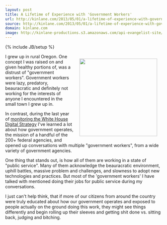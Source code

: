 ```yaml
---
layout: post
title: A Lifetime of Experience with 'Government Workers'
url: http://kinlane.com/2013/05/01/a-lifetime-of-experience-with-government-workers/
source: http://kinlane.com/2013/05/01/a-lifetime-of-experience-with-government-workers/
domain: kinlane.com
image: http://kinlane-productions.s3.amazonaws.com/api-evangelist-site/blog/uncle-sam.jpg
---
```

{% include JB/setup %}<p><img style="padding: 15px;" src="https://s3.amazonaws.com/kinlane-productions/uncle-sam.jpg" alt="" width="250" align="right" /></p>
<p>I grew up in rural Oregon. One concept I was raised on and given healthy portions of, was a distrust of "government workers".  Government workers were lazy, predatory, beauracratic and definitely not working for the interests of anyone I encountered in the small town I grew up in.</p>
<p>In contrast, during the last year of <a href="http://www.apievangelist.com/federal_government.php">monitoring the White House Digital Strategy</a> I've learned a lot about how government operates, the mission of a handful of the 200+ federal agencies, and opened up conversations with multiple "government workers", from a wide variety of government agencies.</p>
<p>One thing that stands out, is how all of them are working in a state of "public service".  Many of them acknowledge the beauracratic environment, uphill battles, massive problem and challenges, and slowness to adopt new technologies and practices. But most of the 'government workers' I&nbsp;have talked with mentioned doing their jobs for public service during my conversations.</p>
<p>I just can't help think, that if more of our citizens from around the country were truly educated about how our government operates and exposed to people actually on the ground doing this work, they might see things differently and begin rolling up their sleeves and getting shit done vs. sitting back, judging and bitching.</p>